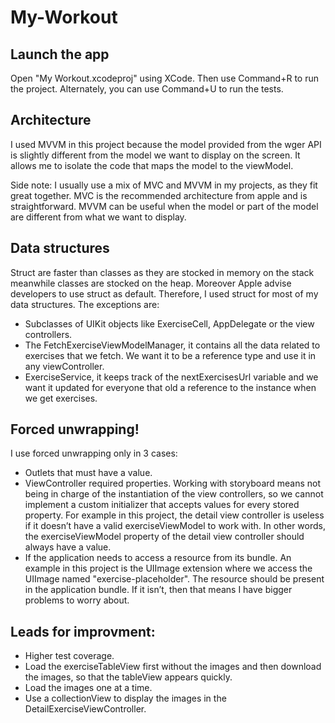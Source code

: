 # My-Workout
## Launch the app
Open "My Workout.xcodeproj" using XCode. Then use Command+R to run the project. Alternately, you can use Command+U to run the tests.

## Architecture
I used MVVM in this project because the model provided from the wger API is slightly different from the model we want to display on the screen.
It allows me to isolate the code that maps the model to the viewModel.

Side note: I usually use a mix of MVC and MVVM in my projects, as they fit great together. MVC is the recommended architecture from apple and is straightforward. MVVM can be useful when the model or part of the model are different from what we want to display.

## Data structures
Struct are faster than classes as they are stocked in memory on the stack meanwhile classes are stocked on the heap. Moreover Apple advise developers to use struct as default. Therefore, I used struct for most of my data structures. The exceptions are:
- Subclasses of UIKit objects like ExerciseCell, AppDelegate or the view controllers.
- The FetchExerciseViewModelManager, it contains all the data related to exercises that we fetch. We want it to be a reference type and use it in any viewController.
- ExerciseService, it keeps track of the nextExercisesUrl variable and we want it updated for everyone that old a reference to the instance when we get exercises.

## Forced unwrapping!
I use forced unwrapping only in 3 cases:
- Outlets that must have a value.
- ViewController required properties. Working with storyboard means not being in charge of the instantiation of the view controllers, so we cannot implement a custom initializer that accepts values for every stored property. For example in this project, the detail view controller is useless if it doesn’t have a valid exerciseViewModel to work with. In other words, the exerciseViewModel property of the detail view controller should always have a value.
- If the application needs to access a resource from its bundle. An example in this project is the UIImage extension where we access the UIImage named "exercise-placeholder". The resource should be present in the application bundle. If it isn’t, then that means I have bigger problems to worry about.

## Leads for improvment:
- Higher test coverage.
- Load the exerciseTableView first without the images and then download the images, so that the tableView appears quickly.
- Load the images one at a time.
- Use a collectionView to display the images in the DetailExerciseViewController.
